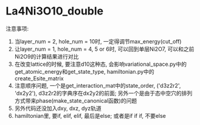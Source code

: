 # La4Ni3O10_double
注意事项:
1. 当layer_num = 2, hole_num = 10时, 一定得调节max_energy(cut_off)
2. 让layer_num = 1, hole_num = 4, 5 or 6时, 可以回到单层Ni2O7, 可以和之前Ni2O9的计算结果进行对比
3. 在改变lattice的时候, 要注意d10这种态, 会影响variational_space.py中的get_atomic_energy和get_state_type, 
hamiltonian.py中的create_Esite_matrix
4. 注意顺序问题, 一个是get_interaction_mat中的state_order, ('d3z2r2', 'dx2y2'), d3z2r2的字典序在dx2y2的前面;
另外一个是由于态中空穴的排列方式带来phase(make_state_canonical函数)的问题
5. 另外代码还没加入dxy, dxz, dyz轨道
6. hamiltonian里, 要if, elif, elif, 最后是else; 或者是if if if, 不要else